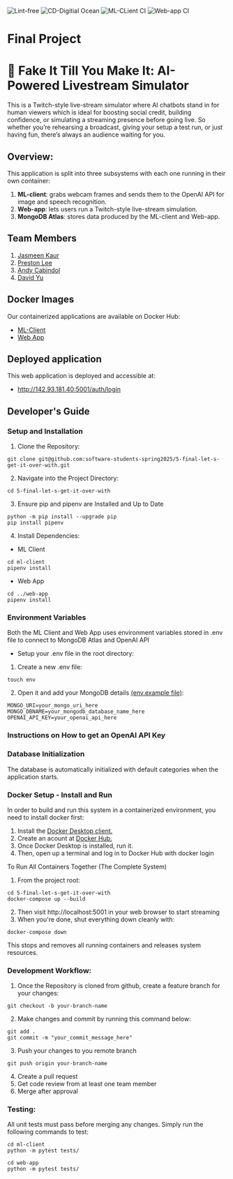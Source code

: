 ![Lint-free](https://github.com/software-students-spring2025/5-final-let-s-get-it-over-with/actions/workflows/lint.yml/badge.svg)
![CD-Digitial Ocean]()
![ML-CLient CI](https://github.com/software-students-spring2025/5-final-let-s-get-it-over-with/actions/workflows/ml-client.yml/badge.svg)
![Web-app CI](https://github.com/software-students-spring2025/5-final-let-s-get-it-over-with/actions/workflows/web-app.yml/badge.svg)
# Final Project

# 👾 Fake It Till You Make It: AI-Powered Livestream Simulator

This is a Twitch-style live-stream simulator where AI chatbots stand in for human viewers 
which is ideal for boosting social credit, building confidence, or simulating a streaming presence before going live.
So whether you’re rehearsing a broadcast, giving your setup a test run, or just having fun, there’s always an audience waiting for you.

## Overview:

This application is split into three subsystems with each one running in their own container:

1. **ML-client**: grabs webcam frames and sends them to the OpenAI API for image and speech recognition.
2. **Web-app**: lets users run a Twitch-style live-stream simulation.
3. **MongoDB Atlas**: stores data produced by the ML-client and Web-app.

## Team Members

1. [Jasmeen Kaur](https://github.com/jk7297)
2. [Preston Lee](https://github.com/prestonglee0805)
3. [Andy Cabindol](https://github.com/andycabindol)
4. [David Yu](https://github.com/DavidYu00)

## Docker Images

Our containerized applications are available on Docker Hub:

- [ML-Client](https://hub.docker.com/r/jasmeen30/fake-it-till-you-make-it-ml-client)
- [Web App](https://hub.docker.com/r/jasmeen30/fake-it-till-you-make-it-web-app)

## Deployed application

This web application is deployed and accessible at:
- http://142.93.181.40:5001/auth/login

## Developer's Guide

### Setup and Installation

1. Clone the Repository:
```
git clone git@github.com:software-students-spring2025/5-final-let-s-get-it-over-with.git
```
2. Navigate into the Project Directory:
```
cd 5-final-let-s-get-it-over-with
```
3. Ensure pip and pipenv are Installed and Up to Date
```
python -m pip install --upgrade pip
pip install pipenv
```
4. Install Dependencies:
- ML Client
```
cd ml-client
pipenv install
```
- Web App
```
cd ../web-app
pipenv install
```

### Environment Variables

Both the ML Client and Web App uses environment variables stored in .env file to connect to MongoDB Atlas and OpenAI API

- Setup your .env file in the root directory:
1. Create a new .env file:
```
touch env
```
2. Open it and add your MongoDB details [(env.example file)]():
```
MONGO_URI=your_mongo_uri_here
MONGO_DBNAME=your_mongodb_database_name_here
OPENAI_API_KEY=your_openai_api_here
```

### Instructions on How to get an OpenAI API Key

### Database Initialization

The database is automatically initialized with default categories when the application starts.

### Docker Setup - Install and Run

In order to build and run this system in a containerized environment, you need to install docker first:

1. Install the [Docker Desktop client.](https://www.docker.com/products/docker-desktop/)
2. Create an acount at [Docker Hub.](https://hub.docker.com)
3. Once Docker Desktop is installed, run it.
4. Then, open up a terminal and log in to Docker Hub with docker login

To Run All Containers Together (The Complete System)

1. From the project root:
```
cd 5-final-let-s-get-it-over-with
docker-compose up --build
```
2. Then visit http://localhost:5001 in your web browser to start streaming
3. When you're done, shut everything down cleanly with:
```
docker-compose down
```
This stops and removes all running containers and releases system resources.

### Development Workflow:

1. Once the Repository is cloned from github, create a feature branch for your changes:
```
git checkout -b your-branch-name
```
2. Make changes and commit by running this command below:
```
git add .
git commit -m "your_commit_message_here"
```
3. Push your changes to you remote branch
```
git push origin your-branch-name
```
4. Create a pull request
5. Get code review from at least one team member
6. Merge after approval

### Testing:

All unit tests must pass before merging any changes. Simply run the following commands to test:
```
cd ml-client
python -m pytest tests/

cd web-app
python -m pytest tests/
```

